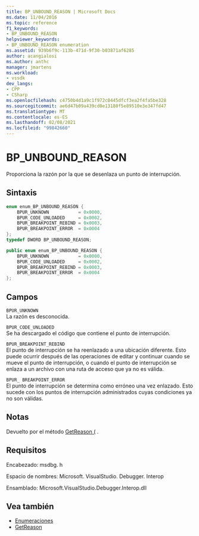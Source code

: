```yaml
---
title: BP_UNBOUND_REASON | Microsoft Docs
ms.date: 11/04/2016
ms.topic: reference
f1_keywords:
- BP_UNBOUND_REASON
helpviewer_keywords:
- BP_UNBOUND_REASON enumeration
ms.assetid: 939b6f9c-113b-471d-9f30-b03871af6285
author: acangialosi
ms.author: anthc
manager: jmartens
ms.workload:
- vssdk
dev_langs:
- CPP
- CSharp
ms.openlocfilehash: c4750b4d1a9c1f972c0445dfcf3ea2f4fa5be328
ms.sourcegitcommit: ae6d47b09a439cd0e13180f5e89510e3e347fd47
ms.translationtype: MT
ms.contentlocale: es-ES
ms.lasthandoff: 02/08/2021
ms.locfileid: "99842660"
---
```

# <a name="bp_unbound_reason"></a>BP_UNBOUND_REASON
Proporciona la razón por la que se desenlaza un punto de interrupción.

## <a name="syntax"></a>Sintaxis

```cpp
enum enum_BP_UNBOUND_REASON {
    BPUR_UNKNOWN           = 0x0000,
    BPUR_CODE_UNLOADED     = 0x0002,
    BPUR_BREAKPOINT_REBIND = 0x0003,
    BPUR_BREAKPOINT_ERROR  = 0x0004
};
typedef DWORD BP_UNBOUND_REASON;
```

```csharp
public enum enum_BP_UNBOUND_REASON {
    BPUR_UNKNOWN           = 0x0000,
    BPUR_CODE_UNLOADED     = 0x0002,
    BPUR_BREAKPOINT_REBIND = 0x0003,
    BPUR_BREAKPOINT_ERROR  = 0x0004
};
```

## <a name="fields"></a>Campos
`BPUR_UNKNOWN`\
La razón es desconocida.

`BPUR_CODE_UNLOADED`\
Se ha descargado el código que contiene el punto de interrupción.

`BPUR_BREAKPOINT_REBIND`\
El punto de interrupción se ha reenlazado a una ubicación diferente. Esto puede ocurrir después de las operaciones de editar y continuar cuando se mueve el punto de interrupción, o cuando el punto de interrupción se enlaza a un archivo con una ruta de acceso que ya no es válida.

`BPUR_ BREAKPOINT_ERROR`\
El punto de interrupción se determina como erróneo una vez enlazado. Esto sucede con los puntos de interrupción administrados cuyas condiciones ya no son válidas.

## <a name="remarks"></a>Notas
Devuelto por el método [GetReason (](../../../extensibility/debugger/reference/idebugbreakpointunboundevent2-getreason.md) .

## <a name="requirements"></a>Requisitos
Encabezado: msdbg. h

Espacio de nombres: Microsoft. VisualStudio. Debugger. Interop

Ensamblado: Microsoft.VisualStudio.Debugger.Interop.dll

## <a name="see-also"></a>Vea también
- [Enumeraciones](../../../extensibility/debugger/reference/enumerations-visual-studio-debugging.md)
- [GetReason](../../../extensibility/debugger/reference/idebugbreakpointunboundevent2-getreason.md)
